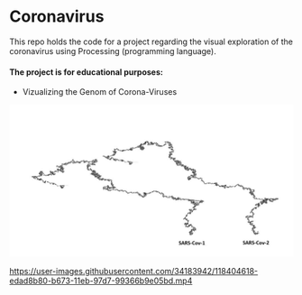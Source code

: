 # Coronavirus

This repo holds the code for a project regarding the visual exploration of the coronavirus using Processing (programming language).

#### The project is for educational purposes: 
- Vizualizing the Genom of Corona-Viruses

![alt text](https://github.com/cassini-chris/Coronavirus/blob/main/readme/images/SARS.JPG?raw=true)

https://user-images.githubusercontent.com/34183942/118404618-edad8b80-b673-11eb-97d7-99366b9e05bd.mp4



